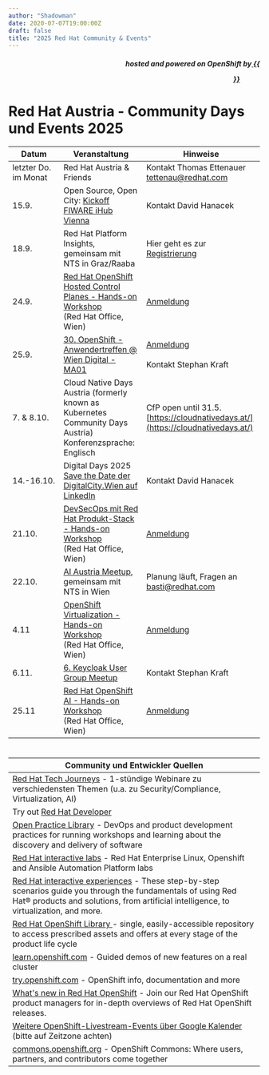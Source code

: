 ```yaml
---
author: "Shadowman"
date: 2020-07-07T19:00:00Z
draft: false
title: "2025 Red Hat Community & Events"
---
```

 
<div style="text-align:right;">
<h5> hosted and powered on OpenShift by<a href="https://marketplace.cancom.at/en-US/home"> {{<figure src="CANCOM_Logo_Rot_sRGB.svg" width="100">}}</a> </h5>
</div>

# Red Hat Austria - Community Days und Events 2025
  
|<nobr>Datum</nobr>| Veranstaltung | Hinweise | 
| ------------ | ------------- |--------| 
| letzter Do. im Monat | Red Hat Austria & Friends | Kontakt Thomas Ettenauer tettenau@redhat.com | 
| 15.9. | Open Source, Open City: [Kickoff FIWARE iHub Vienna](https://wirtschaftsagentur.at/termine-events-workshops/open-source-open-city-kickoff-fiware-ihub-vienna/) | Kontakt David Hanacek |
| 18.9. | Red Hat Platform Insights, gemeinsam mit NTS in Graz/Raaba | Hier geht es zur [Registrierung](https://www.nts.eu/event/red-hat-platform-insights/) | 
| 24.9. | [Red Hat OpenShift Hosted Control Planes - Hands-on Workshop](https://people.redhat.com/skraft/2025/20250924_RedHatHostedControlPlanes-HandsOnWorkshop.pdf) <br>(Red Hat Office, Wien)| [Anmeldung](https://forms.gle/a5JMTSHkBZtqTZ876)|
| 25.9. | [30. OpenShift - Anwendertreffen @ Wien Digital - MA01](https://www.openshift-anwender.de/2025/06/02/jetzt-anmelden-zum-30-openshift-anwendertreffen-am-25-september-2025-in-wien/) | [Anmeldung](https://events.redhat.com/profile/form/index.cfm?PKformID=0x1454090abcd) <br><br>Kontakt Stephan Kraft |
| 7. & 8.10. | Cloud Native Days Austria (formerly known as Kubernetes Community Days Austria) <br> Konferenzsprache: Englisch | CfP open until 31.5. [https://cloudnativedays.at/](https://cloudnativedays.at/) |
| 14.-16.10. | Digital Days 2025 [Save the Date der DigitalCity.Wien auf LinkedIn](https://www.linkedin.com/posts/digitalcitywien_didays25-community-digitalisierung-activity-7303729410438840320-TAYP) | Kontakt David Hanacek |
| 21.10. | [DevSecOps mit Red Hat Produkt-Stack - Hands-on Workshop](https://people.redhat.com/skraft/2025/20251021_DevSecOps_HandsOnWorkshop.pdf) <br>(Red Hat Office, Wien)| [Anmeldung](https://forms.gle/a5JMTSHkBZtqTZ876)|
| 22.10. | [AI Austria Meetup](https://www.meetup.com/ai-austria/), gemeinsam mit NTS in Wien | Planung läuft, Fragen an basti@redhat.com | 
| 4.11 | [OpenShift Virtualization - Hands-on Workshop](https://people.redhat.com/skraft/2025/20251104_OpenShiftVirtualization_HandsOnWorkshop.pdf) <br>(Red Hat Office, Wien)| [Anmeldung](https://forms.gle/a5JMTSHkBZtqTZ876)|
| 6.11. | [6. Keycloak User Group Meetup](https://www.meetup.com/de-DE/keycloak-user-group-austria/events/305127951/) | Kontakt Stephan Kraft |
| 25.11 | [Red Hat OpenShift AI - Hands-on Workshop](https://people.redhat.com/skraft/2025/20251125_OpenShiftAI_HandsOnWorkshop.pdf) <br>(Red Hat Office, Wien)| [Anmeldung](https://forms.gle/a5JMTSHkBZtqTZ876)|

#
 
| Community und Entwickler Quellen | 
| -------------------------------------------| 
| [Red Hat Tech Journeys](https://events.redhat.com/profile/form/index.cfm?PKformID=0x13717060001) - 1-stündige Webinare zu verschiedensten Themen (u.a. zu Security/Compliance, Virtualization, AI)|
| Try out [Red Hat Developer](https://developers.redhat.com/) |
| [Open Practice Library](https://openpracticelibrary.com/)  - DevOps and product development practices for running workshops and learning about the discovery and delivery of software |
| [Red Hat interactive labs](https://www.redhat.com/en/interactive-labs) - Red Hat Enterprise Linux, Openshift and Ansible Automation Platform labs |
| [Red Hat interactive experiences](https://www.redhat.com/en/interactive-experiences) - These step-by-step scenarios guide you through the fundamentals of using Red Hat® products and solutions, from artificial intelligence, to virtualization, and more. |
| [Red Hat OpenShift Library ](https://access.redhat.com/articles/7052429) - single, easily-accessible repository to access prescribed assets and offers at every stage of the product life cycle |
| [learn.openshift.com](https://learn.openshift.com) - Guided demos of new features on a real cluster |
| [try.openshift.com](https://try.openshift.com) - OpenShift info, documentation and more |
| [What's new in Red Hat OpenShift](https://www.redhat.com/en/whats-new-red-hat-openshift) - Join our Red Hat OpenShift product managers for in-depth overviews of Red Hat OpenShift releases. |
| [Weitere OpenShift-Livestream-Events über Google Kalender](https://calendar.google.com/calendar/u/0/embed?src=redhatstreaming@gmail.com) (bitte auf Zeitzone achten) |
| [commons.openshift.org](https://commons.openshift.org) - OpenShift Commons: Where users, partners, and contributors come together |
